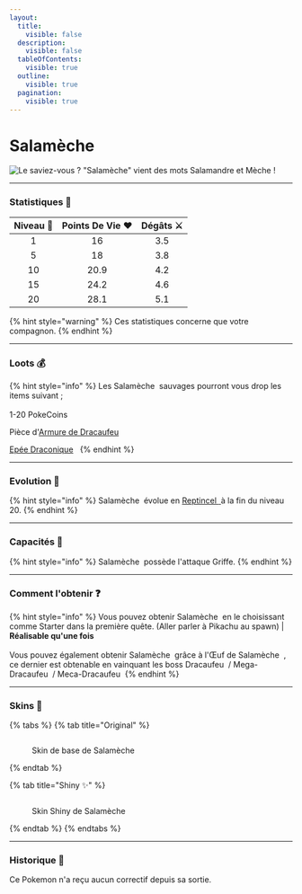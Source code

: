 ```yaml
---
layout:
  title:
    visible: false
  description:
    visible: false
  tableOfContents:
    visible: true
  outline:
    visible: true
  pagination:
    visible: true
---
```


# Salamèche

<img src="../../../.gitbook/assets/salamèche.svg" alt="Le saviez-vous ? &#x22;Salamèche&#x22; vient des mots Salamandre et Mèche !" class="gitbook-drawing">

***

### Statistiques 💠

| Niveau 🧪 | Points De Vie ❤️ | Dégâts ⚔️ |
| :-------: | :--------------: | :-------: |
|     1     |        16        |    3.5    |
|     5     |        18        |    3.8    |
|     10    |       20.9       |    4.2    |
|     15    |       24.2       |    4.6    |
|     20    |       28.1       |    5.1    |

{% hint style="warning" %}
Ces statistiques concerne que votre compagnon.
{% endhint %}

***

### Loots 💰

{% hint style="info" %}
Les Salamèche <img src="../../../.gitbook/assets/charmender (4).png" alt="" data-size="line"> sauvages pourront vous drop les items suivant ; \
\
&#x20;1-20 PokeCoins <img src="../../../.gitbook/assets/image (140).png" alt="" data-size="line">

Pièce d'[Armure de Dracaufeu](../../../equipement/armures/armure-de-dracaufeu.md) <img src="../../../.gitbook/assets/charizard_armors (4).png" alt="" data-size="line"> <img src="../../../.gitbook/assets/image (254).png" alt="" data-size="original">&#x20;

[Epée Draconique](../../../equipement/armes/epee-draconique.md) <img src="../../../.gitbook/assets/charizard_weapon (4).png" alt="" data-size="line"> <img src="../../../.gitbook/assets/image (254).png" alt="" data-size="original">
{% endhint %}

***

### Evolution 🔆

{% hint style="info" %}
Salamèche <img src="../../../.gitbook/assets/charmender (4).png" alt="" data-size="line"> évolue en [Reptincel <img src="../../../.gitbook/assets/charmeleon (5).png" alt="" data-size="line"> ](a.md)à la fin du niveau 20.
{% endhint %}

***

### Capacités  🏹

{% hint style="info" %}
Salamèche <img src="../../../.gitbook/assets/charmender (4).png" alt="" data-size="line"> possède l'attaque Griffe.
{% endhint %}

***

### Comment l'obtenir ❓

{% hint style="info" %}
Vous pouvez obtenir Salamèche <img src="../../../.gitbook/assets/charmender (4).png" alt="" data-size="line"> en le choisissant comme Starter dans la première quête. (Aller parler à Pikachu au spawn) | **Réalisable qu'une fois**\
\
Vous pouvez également obtenir Salamèche <img src="../../../.gitbook/assets/charmender (4).png" alt="" data-size="line"> grâce à l'Œuf de Salamèche <img src="../../../.gitbook/assets/image (266).png" alt="" data-size="line"> , ce dernier est obtenable en vainquant les boss Dracaufeu <img src="../../../.gitbook/assets/charizard (8).png" alt="" data-size="line"> / Mega-Dracaufeu <img src="../../../.gitbook/assets/charizard_mega (4).png" alt="" data-size="line">  / Meca-Dracaufeu <img src="../../../.gitbook/assets/mecha-mega-charizard (4).png" alt="" data-size="line">
{% endhint %}

***

### Skins 🎨

{% tabs %}
{% tab title="Original" %}
<figure><img src="../../../.gitbook/assets/charmender (1).png" alt=""><figcaption><p>Skin de base de Salamèche</p></figcaption></figure>
{% endtab %}

{% tab title="Shiny ✨" %}
<figure><img src="../../../.gitbook/assets/shinycharmender.png" alt=""><figcaption><p>Skin Shiny de Salamèche</p></figcaption></figure>
{% endtab %}
{% endtabs %}

***

### Historique 📖&#x20;

Ce Pokemon n'a reçu aucun correctif depuis sa sortie.
